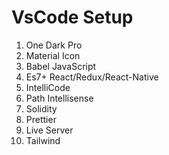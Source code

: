 # VsCode Setup
1. One Dark Pro
2. Material Icon
3. Babel JavaScript
4. Es7+ React/Redux/React-Native
5. IntelliCode
6. Path Intellisense
7. Solidity
8. Prettier
9. Live Server
10. Tailwind
